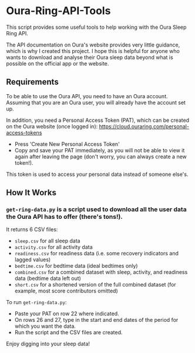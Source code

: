 # Oura-Ring-API-Tools

This script provides some useful tools to help working with the Oura Sleep Ring API.

The API documentation on Oura's website provides very little guidance, which is why I created this project. I hope this is helpful for anyone who wants to download and analyse their Oura sleep data beyond what is possible on the official app or the website.


## Requirements

To be able to use the Oura API, you need to have an Oura account. Assuming that you are an Oura user, you will already have the account set up.

In addition, you need a Personal Access Token (PAT), which can be created on the Oura website (once logged in):
https://cloud.ouraring.com/personal-access-tokens
- Press 'Create New Personal Access Token'
- Copy and save your PAT immediately, as you will not be able to view it again after leaving the page (don't worry, you can always create a new token!).

This token is used to access *your* personal data instead of someone else's.

## How It Works

### `get-ring-data.py` is a script used to download all the user data the Oura API has to offer (there's tons!).

It returns 6 CSV files:
- `sleep.csv` for all sleep data
- `activity.csv` for all activity data
- `readiness.csv` for readiness data (i.e. some recovery indicators and lagged values)
- `bedtime.csv` for bedtime data (ideal bedtimes only)
- `combined.csv` for a combined dataset with sleep, activity, and readiness data (bedtime data left out)
- `short.csv` for a shortened version of the full combined dataset (for example, most score contributors omitted)

To run `get-ring-data.py`:
- Paste your PAT on row 22 where indicated.
- On rows 26 and 27, type in the start and end dates of the period for which you want the data.
- Run the script and the CSV files are created.

Enjoy digging into your sleep data!

